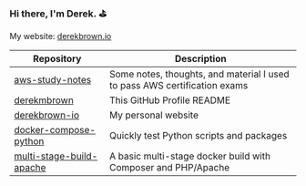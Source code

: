 ### Hi there, I'm Derek. :golf:

My website: [derekbrown.io](https://derekbrown.io)

| Repository                                                                          | Description                                                               |
| -                                                                                   | -                                                                         |
| [aws-study-notes](https://github.com/derekmbrown/aws-study-notes)                   | Some notes, thoughts, and material I used to pass AWS certification exams |
| [derekmbrown](https://github.com/derekmbrown/derekmbrown)                           | This GitHub Profile README                                                |
| [derekbrown-io](https://github.com/derekmbrown/derekbrown-io)                       | My personal website                                                       |
| [docker-compose-python](https://github.com/derekmbrown/docker-compose-python)       | Quickly test Python scripts and packages                                  |
| [multi-stage-build-apache](https://github.com/derekmbrown/multi-stage-build-apache) | A basic multi-stage docker build with Composer and PHP/Apache             |
